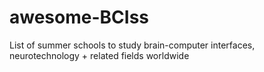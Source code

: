 # awesome-BCIss
List of summer schools to study brain-computer interfaces, neurotechnology + related fields worldwide 
